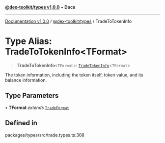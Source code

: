 [**@dex-toolkit/types v1.0.0**](../README.md) • **Docs**

***

[Documentation v1.0.0](../../../packages.md) / [@dex-toolkit/types](../README.md) / TradeToTokenInfo

# Type Alias: TradeToTokenInfo\<TFormat\>

> **TradeToTokenInfo**\<`TFormat`\>: [`TradeTokenInfo`](TradeTokenInfo.md)\<`TFormat`\>

The token information, including the token itself, token value, and its balance information.

## Type Parameters

• **TFormat** *extends* [`TradeFormat`](TradeFormat.md)

## Defined in

packages/types/src/trade.types.ts:308
